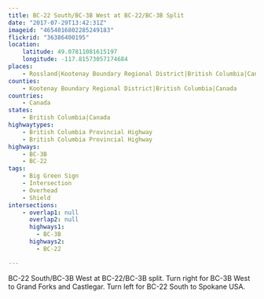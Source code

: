 ```yaml
---
title: BC-22 South/BC-3B West at BC-22/BC-3B Split
date: "2017-07-29T13:42:31Z"
imageid: "4654016802285249183"
flickrid: "36386400195"
location:
    latitude: 49.07811081615197
    longitude: -117.81573057174684
places:
    - Rossland|Kootenay Boundary Regional District|British Columbia|Canada
counties:
    - Kootenay Boundary Regional District|British Columbia|Canada
countries:
    - Canada
states:
    - British Columbia|Canada
highwaytypes:
    - British Columbia Provincial Highway
    - British Columbia Provincial Highway
highways:
    - BC-3B
    - BC-22
tags:
    - Big Green Sign
    - Intersection
    - Overhead
    - Shield
intersections:
    - overlap1: null
      overlap2: null
      highways1:
        - BC-3B
      highways2:
        - BC-22

---
```

BC-22 South/BC-3B West at BC-22/BC-3B split.  Turn right for BC-3B West to Grand Forks and Castlegar.  Turn left for BC-22 South to Spokane USA.